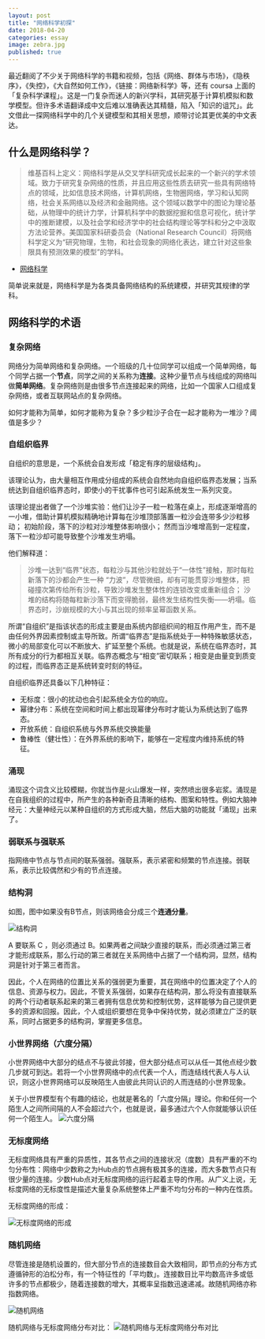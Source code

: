 ```yaml
---
layout: post
title: "网络科学初探"
date: 2018-04-20
categories: essay
image: zebra.jpg
published: true
---
```



最近翻阅了不少关于网络科学的书籍和视频，包括《网络、群体与市场》，《隐秩序》，《失控》，《大自然如何工作》，《链接：网络新科学》等，还有 coursa 上面的「复杂科学课程」。这是一门复杂而迷人的新兴学科，其研究基于计算机模拟和数学模型。但许多术语翻译成中文后难以准确表达其精髓，陷入「知识的诅咒」。此文借此一探网络科学中的几个关键模型和其相关思想，顺带讨论其更优美的中文表达。

## 什么是网络科学？

> 维基百科上定义：网络科学是从交叉学科研究成长起来的一个新兴的学术领域。致力于研究复杂网络的性质，并且应用这些性质去研究一些具有网络特点的领域，比如信息技术网络，计算机网络，生物圈网络，学习和认知网络，社会关系网络以及经济和金融网络。这个领域以数学中的图论为理论基础，从物理中的统计力学，计算机科学中的数据挖掘和信息可视化，统计学中的推断建模，以及社会学和经济学中的社会结构理论等学科和分之中汲取方法论营养。美国国家科研委员会（National Research Council）将网络科学定义为“研究物理，生物，和社会现象的网络化表达，建立针对这些象限具有预测效果的模型”的学科。
* [网络科学](https://zh.wikipedia.org/wiki/%E7%BD%91%E7%BB%9C%E7%A7%91%E5%AD%A6)

简单说来就是，网络科学是为各类具备网络结构的系统建模，并研究其规律的学科。

## 网络科学的术语

### 复杂网络
网络分为简单网络和复杂网络。一个班级的几十位同学可以组成一个简单网络，每个同学占据一个**节点**，同学之间的关系称为**连接**。这种少量节点与线组成的网络叫做**简单网络**。复杂网络则是由很多节点连接起来的网络，比如一个国家人口组成复杂网络，或者互联网站点的复杂网络。

如何才能称为简单，如何才能称为复杂？多少粒沙子合在一起才能称为一堆沙？阈值是多少？

### 自组织临界
自组织的意思是，一个系统会自发形成「稳定有序的层级结构」。

该理论认为，由大量相互作用成分组成的系统会自然地向自组织临界态发展；当系统达到自组织临界态时，即使小的干扰事件也可引起系统发生一系列灾变。

该理论提出者做了一个沙堆实验：他们让沙子一粒一粒落在桌上，形成逐渐增高的一小堆，借助计算机模拟精确地计算每在沙堆顶部落置一粒沙会连带多少沙粒移动； 初始阶段，落下的沙粒对沙堆整体影响很小； 然而当沙堆增高到一定程度，落下一粒沙却可能导致整个沙堆发生坍塌。

他们解释道：

> 沙堆一达到“临界”状态，每粒沙与其他沙粒就处于“一体性”接触，那时每粒新落下的沙都会产生一种 “力波”，尽管微细，却有可能贯穿沙堆整体，把碰撞次第传给所有沙粒，导致沙堆发生整体性的连锁改变或重新组合； 沙堆的结构将随每粒新沙落下而变得脆弱，最终发生结构性失衡——坍塌。临界态时，沙崩规模的大小与其出现的频率呈幂函数关系。

所谓“自组织”是指该状态的形成主要是由系统内部组织间的相互作用产生，而不是由任何外界因素控制或主导所致。所谓“临界态”是指系统处于一种特殊敏感状态，微小的局部变化可以不断放大、扩延至整个系统。也就是说，系统在临界态时，其所有成分的行为都相互关联。临界态概念与“相变”密切联系；相变是由量变到质变的过程，而临界态正是系统转变时刻的特征。

自组织临界还具备以下几种特征：

* 无标度：很小的扰动也会引起系统全方位的响应。
* 幂律分布：系统在空间和时间上都出现幂律分布时才能认为系统达到了临界态。
* 开放系统：自组织系统与外界系统交换能量
* 鲁棒性（健壮性）：在外界系统的影响下，能够在一定程度内维持系统的特征。 

### 涌现

涌现这个词含义比较模糊，你就当作是火山爆发一样，突然喷出很多岩浆。涌现是在自我组织的过程中，所产生的各种新奇且清晰的结构、图案和特性。例如大脑神经元：大量神经元以某种自组织的方式形成大脑，然后大脑的功能就「涌现」出来了。

### 弱联系与强联系
指网络中节点与节点间的联系强弱。强联系，表示紧密和频繁的节点连接。弱联系，表示比较偶然和少有的节点连接。

### 结构洞
如图，图中如果没有B节点，则该网络会分成三个**连通分量**。

![结构洞](http://p6ngk1zul.bkt.clouddn.com/a%E5%92%8Cb%E7%9A%84%E7%BB%93%E6%9E%84%E4%B8%8E%E7%A4%BE%E4%BC%9A%E8%B5%84%E6%9C%AC.jpg)

A 要联系 C ，则必须通过 B。如果两者之间缺少直接的联系，而必须通过第三者才能形成联系，那么行动的第三者就在关系网络中占据了一个结构洞，显然，结构洞是针对于第三者而言。

因此，个人在网络的位置比关系的强弱更为重要，其在网络中的位置决定了个人的信息、资源与权力。因此，不管关系强弱，如果存在结构洞，那么将没有直接联系的两个行动者联系起来的第三者拥有信息优势和控制优势，这样能够为自己提供更多的资源和回报。因此，个人或组织要想在竞争中保持优势，就必须建立广泛的联系，同时占据更多的结构洞，掌握更多信息。

### 小世界网络（六度分隔）
小世界网络中大部分的结点不与彼此邻接，但大部分结点可以从任一其他点经少数几步就可到达。若将一个小世界网络中的点代表一个人，而连结线代表人与人认识，则这小世界网络可以反映陌生人由彼此共同认识的人而连结的小世界现象。

关于小世界模型有个有趣的结论，也就是著名的「六度分隔」理论。你和任何一个陌生人之间所间隔的人不会超过六个，也就是说，最多通过六个人你就能够认识任何一个陌生人。
![六度分隔](http://p6ngk1zul.bkt.clouddn.com/image_thumb2.png)
### 无标度网络
无标度网络具有严重的异质性，其各节点之间的连接状况（度数）具有严重的不均匀分布性：网络中少数称之为Hub点的节点拥有极其多的连接，而大多数节点只有很少量的连接。少数Hub点对无标度网络的运行起着主导的作用。从广义上说，无标度网络的无标度性是描述大量复杂系统整体上严重不均匀分布的一种内在性质。

无标度网络的形成：

![无标度网络的形成](http://p6ngk1zul.bkt.clouddn.com/image_thumb3.png)
### 随机网络
尽管连接是随机设置的，但大部分节点的连接数目会大致相同，即节点的分布方式遵循钟形的泊松分布，有一个特征性的「平均数」。连接数目比平均数高许多或低许多的节点都极少，随着连接数的增大，其概率呈指数迅速递减。故随机网络亦称指数网络。

![随机网络](http://img.socialbeta.com/wp/2010/05/image_thumb4.png)

随机网络与无标度网络分布对比：
![随机网络与无标度网络分布对比](http://p6ngk1zul.bkt.clouddn.com/image_thumb5.png)

